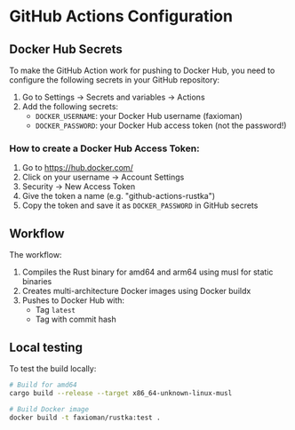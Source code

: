# GitHub Actions Configuration

## Docker Hub Secrets

To make the GitHub Action work for pushing to Docker Hub, you need to configure the following secrets in your GitHub repository:

1. Go to Settings → Secrets and variables → Actions
2. Add the following secrets:
   - `DOCKER_USERNAME`: your Docker Hub username (faxioman)
   - `DOCKER_PASSWORD`: your Docker Hub access token (not the password!)

### How to create a Docker Hub Access Token:
1. Go to https://hub.docker.com/
2. Click on your username → Account Settings
3. Security → New Access Token
4. Give the token a name (e.g. "github-actions-rustka")
5. Copy the token and save it as `DOCKER_PASSWORD` in GitHub secrets

## Workflow

The workflow:
1. Compiles the Rust binary for amd64 and arm64 using musl for static binaries
2. Creates multi-architecture Docker images using Docker buildx
3. Pushes to Docker Hub with:
   - Tag `latest`
   - Tag with commit hash

## Local testing

To test the build locally:
```bash
# Build for amd64
cargo build --release --target x86_64-unknown-linux-musl

# Build Docker image
docker build -t faxioman/rustka:test .
```
